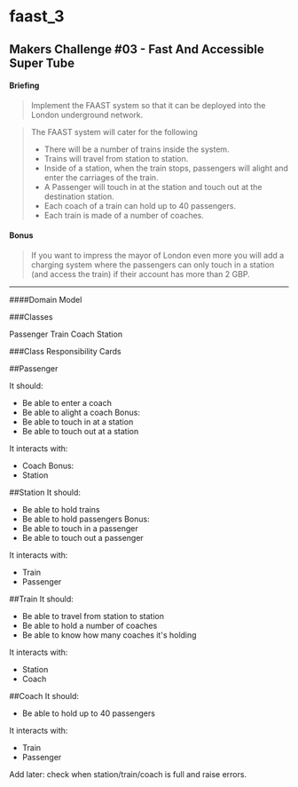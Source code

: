faast_3
=======

Makers Challenge #03 - Fast And Accessible Super Tube
-----------------------------------------------------

#### Briefing
> Implement the FAAST system so that it can be 
> deployed into the London underground network.

> The FAAST system will cater for the following
> - There will be a number of trains inside the system.
> - Trains will travel from station to station.
> - Inside of a station, when the train stops, passengers will 
> alight and enter the carriages of the train.
> - A Passenger will touch in at the station and touch out at the destination station.
> - Each coach of a train can hold up to 40 passengers.
> - Each train is made of a number of coaches.

#### Bonus
> If you want to impress the mayor of London even more you will add a 
> charging system where the passengers can only touch in a station 
> (and access the train) if their account has more than 2 GBP.

---

####Domain Model

###Classes

Passenger
Train
Coach
Station

###Class Responsibility Cards

##Passenger

It should:
- Be able to enter a coach
- Be able to alight a coach
Bonus:
- Be able to touch in at a station
- Be able to touch out at a station

It interacts with:
- Coach
Bonus:
- Station

##Station
It should:
- Be able to hold trains
- Be able to hold passengers
Bonus:
- Be able to touch in a passenger
- Be able to touch out a passenger

It interacts with:
- Train
- Passenger

##Train
It should:
- Be able to travel from station to station
- Be able to hold a number of coaches
- Be able to know how many coaches it's holding

It interacts with:
- Station
- Coach

##Coach
It should:
- Be able to hold up to 40 passengers

It interacts with:
- Train
- Passenger

Add later: check when station/train/coach is full and raise errors.